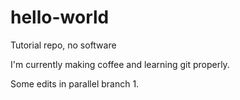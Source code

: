 # hello-world
Tutorial repo, no software

I'm currently making coffee and learning git properly.

Some edits in parallel branch 1.
